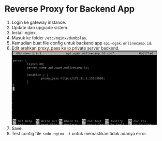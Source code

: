 # Reverse Proxy for Backend App

1. Login ke gateway instance.
2. Update dan upgrade sistem.
3. Install nginx.
4. Masuk ke folder ``/etc/nginx/dumbplay``.
5. Kemudian buat file config untuk backend app ``api-ogak.onlinecamp.id``.
6. Edit arahkan proxy_pass ke ip private server backend. <br />
![Reverse proxy backend](screenshot/gambar1.jpg) <br />
6. Save.
7. Test config file ``sudo nginx -t`` untuk memastikan tidak adanya error.
